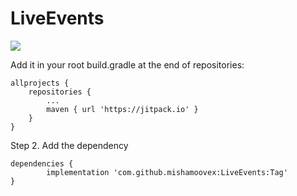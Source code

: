 # LiveEvents

[![](https://jitpack.io/v/mishamoovex/LiveEvents.svg)](https://jitpack.io/#mishamoovex/LiveEvents)

Add it in your root build.gradle at the end of repositories:

	allprojects {
		repositories {
			...
			maven { url 'https://jitpack.io' }
		}
	}
Step 2. Add the dependency

	dependencies {
	        implementation 'com.github.mishamoovex:LiveEvents:Tag'
	}
